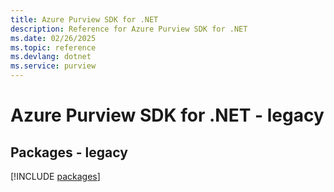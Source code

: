 ```yaml
---
title: Azure Purview SDK for .NET
description: Reference for Azure Purview SDK for .NET
ms.date: 02/26/2025
ms.topic: reference
ms.devlang: dotnet
ms.service: purview
---
```

# Azure Purview SDK for .NET - legacy
## Packages - legacy
[!INCLUDE [packages](purview-index.md)]